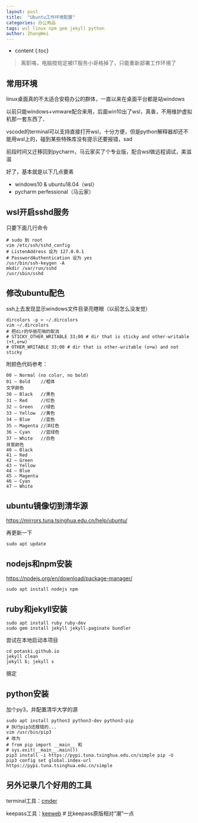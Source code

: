 ```yaml
---
layout: post
title:  "Ubuntu工作环境配置"
categories: 办公用品
tags: wsl linux npm gem jekyll python
author: ZhangWei
---
```


* content
{:toc}

> 离职咯，电脑按规定被IT服务小哥格掉了，只能重新部署工作环境了

## 常用环境

linux桌面真的不太适合安稳办公的群体，一直以来在桌面平台都是站windows

以前只能windows+vmware配合来用，后面win10出了wsl，真香，不用维护虚拟机那一套东西了、

vscode的terminal可以支持直接打开wsl，十分方便，但是python解释器却还不能用wsl上的，碰到某些特殊库没有提示还要报错，sad

前段时间又迁移回到pycharm，马云家买了个专业版，配合wsl做远程调试，美滋滋

好了，基本就是以下几点要素

- windows10 & ubuntu18.04（wsl）
- pycharm perfessional（马云家）

## wsl开启sshd服务

只要下面几行命令

```shell
# sudo 到 root
vim /etc/ssh/sshd_config
# ListenAddress 设为 127.0.0.1
# PasswordAuthentication 设为 yes
/usr/bin/ssh-keygen -A
mkdir /var/run/sshd
/usr/sbin/sshd
```

## 修改ubuntu配色

ssh上去发现显示windows文件目录亮瞎眼（以前怎么没发觉）

```shell
dircolors -p > ~/.dircolors
vim ~/.dircolors
# 把dir的华丽花哨的取消
# STICKY_OTHER_WRITABLE 33;00 # dir that is sticky and other-writable (+t,o+w)
# OTHER_WRITABLE 33;00 # dir that is other-writable (o+w) and not sticky
```

附颜色代码参考：
 
```shell
00 — Normal (no color, no bold) 
01 — Bold    //粗体
文字颜色 
30 — Black   //黑色
31 — Red     //红色
32 — Green   //绿色
33 — Yellow  //黄色
34 — Blue    //蓝色
35 — Magenta //洋红色
36 — Cyan    //蓝绿色
37 — White   //白色
背景颜色 
40 — Black 
41 — Red 
42 — Green 
43 — Yellow 
44 — Blue 
45 — Magenta 
46 — Cyan 
47 – White
```

## ubuntu镜像切到清华源

https://mirrors.tuna.tsinghua.edu.cn/help/ubuntu/

再更新一下

```shell
sudo apt update 
```

## nodejs和npm安装

https://nodejs.org/en/download/package-manager/

```shell
sudo apt install nodejs npm
```

## ruby和jekyll安装

```shell
sudo apt install ruby ruby-dev
sudo gem install jekyll jekyll-paginate bundler
```

尝试在本地启动本项目

```shell
cd potaski.github.io
jekyll clean
jekyll b; jekyll s
```

搞定

## python安装

加个py3，并配置清华大学的源

```shell
sudo apt install python3 python3-dev python3-pip
# 执行pip3还报错的...
vim /usr/bin/pip3
# 改为
# from pip import __main__ 和
# sys.exit(__main__.main())
pip3 install -i https://pypi.tuna.tsinghua.edu.cn/simple pip -U
pip3 config set global.index-url https://pypi.tuna.tsinghua.edu.cn/simple
```


## 另外记录几个好用的工具

terminal工具：[cmder](https://cmder.net/)

keepass工具：[keeweb](https://keeweb.info/)  # 比keepass原版相对“潮”一点